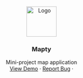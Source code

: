 <!-- PROJECT LOGO -->
<br />
<p align="center">
  <a href="https://github.com/github_username/repo_name">
    <img src="https://map.ilieff.fr/logo.png" alt="Logo" width="80" height="80">
  </a>

  <h3 align="center">Mapty</h3>

  <p align="center">
    Mini-project map application 
<br />
    <a href="https://map.ilieff.fr/">View Demo</a>
    ·
    <a href="https://github.com/carlolis/repo_name/issues">Report Bug</a>
    ·
  </p>
</p>







